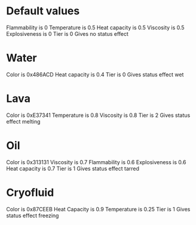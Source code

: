# Default values
Flammability is 0
Temperature is 0.5
Heat capacity is 0.5
Viscosity is 0.5
Explosiveness is 0
Tier is 0
Gives no status effect

# Water
Color is 0x486ACD
Heat capacity is 0.4
Tier is 0
Gives status effect wet

# Lava 
Color is 0xE37341
Temperature is 0.8
Viscosity is 0.8
Tier is 2
Gives status effect melting

# Oil
Color is 0x313131
Viscosity is 0.7
Flammability is 0.6
Explosiveness is 0.6
Heat capacity is 0.7
Tier is 1
Gives status effect tarred

# Cryofluid
Color is 0x87CEEB
Heat Capacity is 0.9
Temperature is 0.25
Tier is 1
Gives status effect freezing

